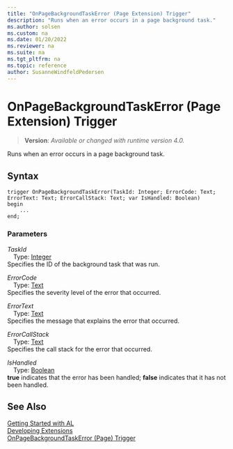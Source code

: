 ```yaml
---
title: "OnPageBackgroundTaskError (Page Extension) Trigger"
description: "Runs when an error occurs in a page background task."
ms.author: solsen
ms.custom: na
ms.date: 01/20/2022
ms.reviewer: na
ms.suite: na
ms.tgt_pltfrm: na
ms.topic: reference
author: SusanneWindfeldPedersen
---
```

[//]: # (START>DO_NOT_EDIT)
[//]: # (IMPORTANT:Do not edit any of the content between here and the END>DO_NOT_EDIT.)
[//]: # (Any modifications should be made in the .xml files in the ModernDev repo.)

# OnPageBackgroundTaskError (Page Extension) Trigger
> **Version**: _Available or changed with runtime version 4.0._

Runs when an error occurs in a page background task.


## Syntax
```AL
trigger OnPageBackgroundTaskError(TaskId: Integer; ErrorCode: Text; ErrorText: Text; ErrorCallStack: Text; var IsHandled: Boolean)
begin
    ...
end;
```

### Parameters

*TaskId*  
&emsp;Type: [Integer](../../methods-auto/integer/integer-data-type.md)  
Specifies the ID of the background task that was run.  

*ErrorCode*  
&emsp;Type: [Text](../../methods-auto/text/text-data-type.md)  
Specifies the severity level of the error that occurred.  

*ErrorText*  
&emsp;Type: [Text](../../methods-auto/text/text-data-type.md)  
Specifies the message that explains the error that occurred.  

*ErrorCallStack*  
&emsp;Type: [Text](../../methods-auto/text/text-data-type.md)  
Specifies the call stack for the error that occurred.  

*IsHandled*  
&emsp;Type: [Boolean](../../methods-auto/boolean/boolean-data-type.md)  
**true** indicates that the error has been handled; **false** indicates that it has not been handled.  



[//]: # (IMPORTANT: END>DO_NOT_EDIT)
## See Also  
[Getting Started with AL](../../devenv-get-started.md)  
[Developing Extensions](../../devenv-dev-overview.md)  
[OnPageBackgroundTaskError (Page) Trigger](../page/devenv-onpagebackgroundtaskerror-page-trigger.md)
